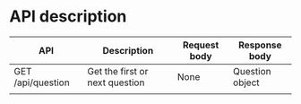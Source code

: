 # API description

| API 	| Description 	 | Request body 	     | Response body |
|-------|----------------|---------------------|---------------|
| GET /api/question | Get the first or next question | None | Question object |
|       |                |                     |               |

